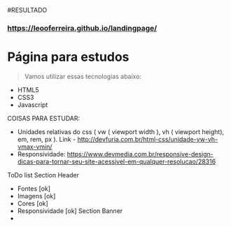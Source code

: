 #RESULTADO
### https://leooferreira.github.io/landingpage/

# Página para estudos
> Vamos utilizar essas tecnologias abaixo:
 - HTML5
 - CSS3
 - Javascript



COISAS PARA ESTUDAR: 
  - Unidades relativas do css ( vw ( viewport width ), vh ( viewport height), em, rem, px ).
  Link - http://devfuria.com.br/html-css/unidade-vw-vh-vmax-vmin/
  - Responsividade: https://www.devmedia.com.br/responsive-design-dicas-para-tornar-seu-site-acessivel-em-qualquer-resolucao/28316


ToDo list
Section Header
 - Fontes [ok]
 - Imagens [ok]
 - Cores [ok]
 - Responsividade [ok]
Section Banner
 - 


